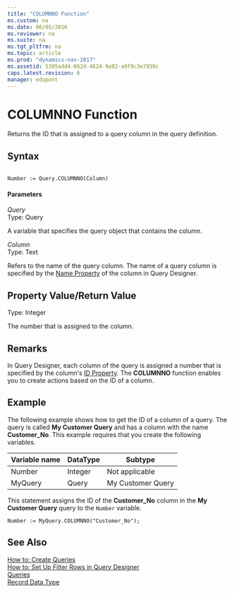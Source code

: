 ```yaml
---
title: "COLUMNNO Function"
ms.custom: na
ms.date: 06/05/2016
ms.reviewer: na
ms.suite: na
ms.tgt_pltfrm: na
ms.topic: article
ms.prod: "dynamics-nav-2017"
ms.assetid: 5305add4-662d-4624-9a92-a9f9c3e7939c
caps.latest.revision: 6
manager: edupont
---
```

# COLUMNNO Function
Returns the ID that is assigned to a query column in the query definition.  
  
## Syntax  
  
```  
  
Number := Query.COLUMNNO(Column)  
```  
  
#### Parameters  
 *Query*  
 Type: Query  
  
 A variable that specifies the query object that contains the column.  
  
 *Column*  
 Type: Text  
  
 Refers to the name of the query column. The name of a query column is specified by the [Name Property](Name-Property.md) of the column in Query Designer.  
  
## Property Value/Return Value  
 Type: Integer  
  
 The number that is assigned to the column.  
  
## Remarks  
 In Query Designer, each column of the query is assigned a number that is specified by the column's [ID Property](ID-Property.md). The **COLUMNNO** function enables you to create actions based on the ID of a column.  
  
## Example  
 The following example shows how to get the ID of a column of a query. The query is called **My Customer Query** and has a column with the name **Customer\_No**. This example requires that you create the following variables.  
  
|Variable name|DataType|Subtype|  
|-------------------|--------------|-------------|  
|Number|Integer|Not applicable|  
|MyQuery|Query|My Customer Query|  
  
 This statement assigns the ID of the **Customer\_No** column in the **My Customer Query** query to the `Number` variable.  
  
```  
Number := MyQuery.COLUMNNO("Customer_No");  
```  
  
## See Also  
 [How to: Create Queries](How-to--Create-Queries.md)   
 [How to: Set Up Filter Rows in Query Designer](How-to--Set-Up-Filter-Rows-in-Query-Designer.md)   
 [Queries](Queries.md)   
 [Record Data Type](Record-Data-Type.md)
